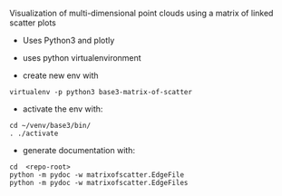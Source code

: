 Visualization of multi-dimensional point clouds using a matrix of linked scatter plots

- Uses Python3 and plotly


- uses python virtualenvironment

- create new env with 
```
virtualenv -p python3 base3-matrix-of-scatter
```

- activate the env with: 
```
cd ~/venv/base3/bin/
. ./activate
```

- generate documentation with:
```
cd  <repo-root>
python -m pydoc -w matrixofscatter.EdgeFile
python -m pydoc -w matrixofscatter.EdgeFiles
```

